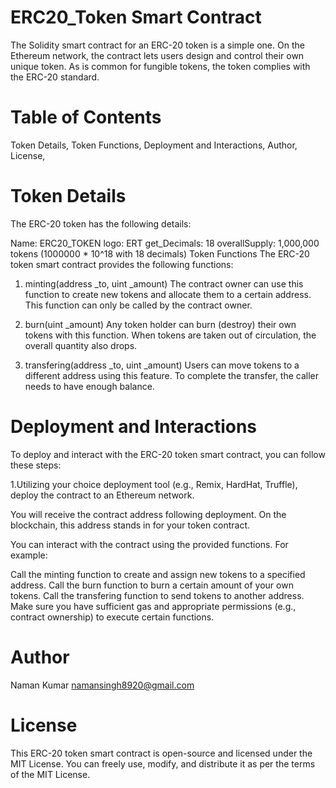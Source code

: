 # ERC20_Token Smart Contract
The Solidity smart contract for an ERC-20 token is a simple one. On the Ethereum network, the contract lets users design and control their own unique token. As is common for fungible tokens, the token complies with the ERC-20 standard.

# Table of Contents
Token Details,
Token Functions,
Deployment and Interactions,
Author,
License,

# Token Details
The ERC-20 token has the following details:

Name: ERC20_TOKEN
logo: ERT
get_Decimals: 18
overallSupply: 1,000,000 tokens (1000000 * 10^18 with 18 decimals)
Token Functions
The ERC-20 token smart contract provides the following functions:

1. minting(address _to, uint _amount)
The contract owner can use this function to create new tokens and allocate them to a certain address. This function can only be called by the contract owner.

2. burn(uint _amount)
Any token holder can burn (destroy) their own tokens with this function. When tokens are taken out of circulation, the overall quantity also drops.

3. transfering(address _to, uint _amount)
Users can move tokens to a different address using this feature. To complete the transfer, the caller needs to have enough balance.

# Deployment and Interactions
To deploy and interact with the ERC-20 token smart contract, you can follow these steps:

1.Utilizing your choice deployment tool (e.g., Remix, HardHat, Truffle), deploy the contract to an Ethereum network.

You will receive the contract address following deployment. On the blockchain, this address stands in for your token contract.

You can interact with the contract using the provided functions. For example:

Call the minting function to create and assign new tokens to a specified address.
Call the burn function to burn a certain amount of your own tokens.
Call the transfering function to send tokens to another address.
Make sure you have sufficient gas and appropriate permissions (e.g., contract ownership) to execute certain functions.

# Author
Naman Kumar
namansingh8920@gmail.com
# License
This ERC-20 token smart contract is open-source and licensed under the MIT License. You can freely use, modify, and distribute it as per the terms of the MIT License.

